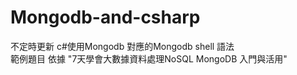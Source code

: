 # Mongodb-and-csharp
不定時更新 c#使用Mongodb 對應的Mongodb shell 語法   
範例題目 依據 "7天學會大數據資料處理NoSQL MongoDB 入門與活用"
